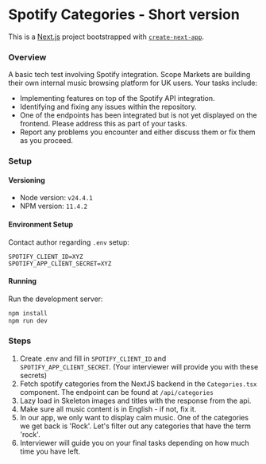 # Spotify Categories - Short version

This is a [Next.js](https://nextjs.org/) project bootstrapped with [`create-next-app`](https://github.com/vercel/next.js/tree/canary/packages/create-next-app).

### Overview

A basic tech test involving Spotify integration. Scope Markets are building their own internal music browsing platform for UK users. Your tasks include:

* Implementing features on top of the Spotify API integration.
* Identifying and fixing any issues within the repository.
* One of the endpoints has been integrated but is not yet displayed on the frontend. Please address this as part of your tasks.
* Report any problems you encounter and either discuss them or fix them as you proceed.

### Setup

#### Versioning

* Node version: `v24.4.1`
* NPM version: `11.4.2`

#### Environment Setup

Contact author regarding `.env` setup:

```properties
SPOTIFY_CLIENT_ID=XYZ
SPOTIFY_APP_CLIENT_SECRET=XYZ
```

#### Running

Run the development server:

```ps1
npm install
npm run dev
```

### Steps

1. Create .env and fill in `SPOTIFY_CLIENT_ID` and `SPOTIFY_APP_CLIENT_SECRET`. (Your interviewer will provide you with these secrets)
2. Fetch spotify categories from the NextJS backend in the `Categories.tsx` component. The endpoint can be found at `/api/categories`
3. Lazy load in Skeleton images and titles with the response from the api.
4. Make sure all music content is in English - if not, fix it.
5. In our app, we only want to display calm music. One of the categories we get back is 'Rock'. Let's filter out any categories that have the term 'rock'.
6. Interviewer will guide you on your final tasks depending on how much time you have left.


